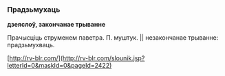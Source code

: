 ### Прадзьмухаць
**дзеяслоў, закончанае трыванне**

Прачысціць струменем паветра. П. муштук. || незакончанае трыванне: прадзьмухваць.

<a rel="author">[http://rv-blr.com/](http://rv-blr.com/slounik.jsp?letterId=0&maskId=0&pageId=2422)</a>

